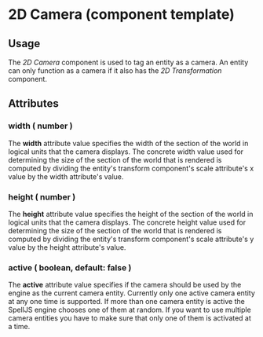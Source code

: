 # 2D Camera (component template)

## Usage

The *2D Camera* component is used to tag an entity as a camera. An entity can only function as a camera if it also has the *2D Transformation* component.


## Attributes

### width ( number )

The **width** attribute value specifies the width of the section of the world in logical units that the camera displays. The concrete width value used for
determining the size of the section of the world that is rendered is computed by dividing the entity's transform component's scale attribute's x value by the
width attribute's value.


### height ( number )

The **height** attribute value specifies the height of the section of the world in logical units that the camera displays. The concrete height value used for
determining the size of the section of the world that is rendered is computed by dividing the entity's transform component's scale attribute's y value by the
height attribute's value.


### active ( boolean, default: false )

The **active** attribute value specifies if the camera should be used by the engine as the current camera entity. Currently only one active camera entity at
any one time is supported. If more than one camera entity is active the SpellJS engine chooses one of them at random. If you want to use multiple camera
entities you have to make sure that only one of them is activated at a time.
